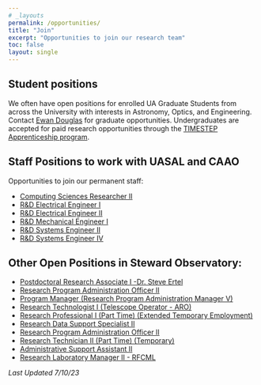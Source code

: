 ```yaml
---
# _layouts
permalink: /opportunities/
title: "Join"
excerpt: "Opportunities to join our research team"
toc: false
layout: single
---
```



## Student positions

We often have open positions for enrolled UA Graduate Students from across the University with interests in Astronomy, Optics, and Engineering. Contact [Ewan Douglas](https://www.as.arizona.edu/people/faculty/ewan-douglas) for graduate opportunities.
Undergraduates are accepted for paid research opportunities through the [TIMESTEP Apprenticeship program](https://lavinia.as.arizona.edu/~timestep/timestep-apprenticeship.html).

## Staff Positions to work with UASAL and CAAO
Opportunities to join our permanent staff:

- [Computing Sciences Researcher II](https://arizona.csod.com/ux/ats/careersite/4/home/requisition/15018?c=arizona)
- [R&D Electrical Engineer I](https://arizona.csod.com/ux/ats/careersite/4/home/requisition/16110?c=arizona)
- [R&D Electrical Engineer II](https://arizona.csod.com/ux/ats/careersite/4/home/requisition/16520?c=arizona)
- [R&D Mechanical Engineer I](https://arizona.csod.com/ux/ats/careersite/4/home/requisition/16108?c=arizona)
- [R&D Systems Engineer II](https://arizona.csod.com/ux/ats/careersite/4/home/requisition/14853?c=arizona)
- [R&D Systems Engineer IV](https://arizona.csod.com/ux/ats/careersite/4/home/requisition/13824?c=arizona)

## Other Open Positions in Steward Observatory:

- [Postdoctoral Research Associate I -Dr. Steve Ertel](https://arizona.csod.com/ux/ats/careersite/4/home/requisition/14312?c=arizona)
- [Research Program Administration Officer II](https://arizona.csod.com/ux/ats/careersite/4/home/requisition/14031?c=arizona)
- [Program Manager (Research Program Administration Manager V)](https://arizona.csod.com/ux/ats/careersite/4/home/requisition/14428?c=arizona)
- [Research Technologist I (Telescope Operator - ARO)](https://arizona.csod.com/ux/ats/careersite/4/home/requisition/16480?c=arizona)
- [Research Professional I (Part Time) (Extended Temporary Employment)](https://arizona.csod.com/ux/ats/careersite/4/home/requisition/16212?c=arizona)
- [Research Data Support Specialist II](https://arizona.csod.com/ux/ats/careersite/4/home/requisition/16039?c=arizona)
- [Research Program Administration Officer II](https://arizona.csod.com/ux/ats/careersite/4/home/requisition/14031?c=arizona)
- [Research Technician II (Part Time) (Temporary)](https://arizona.csod.com/ux/ats/careersite/4/home/requisition/16634?c=arizona)
- [Administrative Support Assistant II](https://arizona.csod.com/ux/ats/careersite/4/home/requisition/16632?c=arizona)
- [Research Laboratory Manager II - RFCML](https://arizona.csod.com/ux/ats/careersite/4/home/requisition/14467?c=arizona)

_Last Updated 7/10/23_
